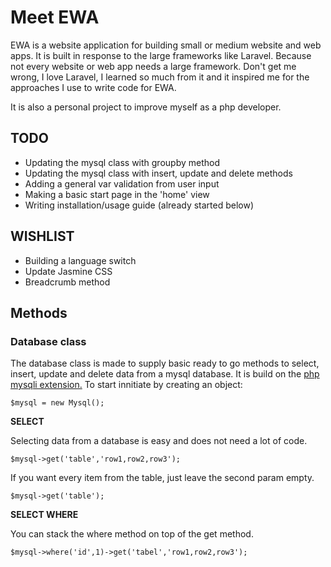 # Meet EWA

EWA is a website application for building small or medium website and web apps. It is built in response to the large frameworks like Laravel. Because not every website or web app needs a large framework. Don't get me wrong, I love Laravel, I learned so much from it and it inspired me for the approaches I use to write code for EWA. 

It is also a personal project to improve myself as a php developer.

## TODO
* Updating the mysql class with groupby method
* Updating the mysql class with insert, update and delete methods
* Adding a general var validation from user input
* Making a basic start page in the 'home' view
* Writing installation/usage guide (already started below)

## WISHLIST
* Building a language switch
* Update Jasmine CSS
* Breadcrumb method

## Methods

### Database class

The database class is made to supply basic ready to go methods to select, insert, update and delete data from a mysql database. It is build on the [php mysqli extension.](https://www.php.net/manual/en/book.mysqli.php) To start innitiate by creating an object:

`$mysql = new Mysql();`

**SELECT**

Selecting data from a database is easy and does not need a lot of code.

`$mysql->get('table','row1,row2,row3');`

If you want every item from the table, just leave the second param empty.

`$mysql->get('table');`


**SELECT WHERE**

You can stack the where method on top of the get method.

`$mysql->where('id',1)->get('tabel','row1,row2,row3');`

